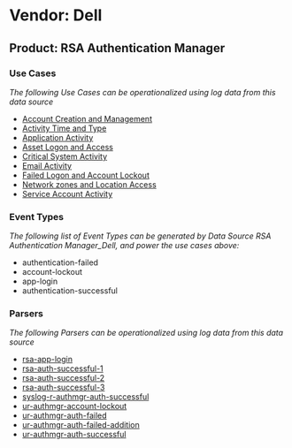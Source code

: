 Vendor: Dell
============
Product: RSA Authentication Manager
-----------------------------------

### Use Cases

_The following Use Cases can be operationalized using log data from this data source_

* [Account Creation and Management](../UseCases/usecase_account_creation_and_management.md)
* [Activity Time  and Type](../UseCases/usecase_activity_time__and_type.md)
* [Application Activity](../UseCases/usecase_application_activity.md)
* [Asset Logon and Access](../UseCases/usecase_asset_logon_and_access.md)
* [Critical System Activity](../UseCases/usecase_critical_system_activity.md)
* [Email Activity](../UseCases/usecase_email_activity.md)
* [Failed Logon and Account Lockout](../UseCases/usecase_failed_logon_and_account_lockout.md)
* [Network zones and Location Access](../UseCases/usecase_network_zones_and_location_access.md)
* [Service Account Activity](../UseCases/usecase_service_account_activity.md)


### Event Types

_The following list of Event Types can be generated by Data Source RSA Authentication Manager_Dell, and power the use cases above:_

- authentication-failed
- account-lockout
- app-login
- authentication-successful


### Parsers

_The following Parsers can be operationalized using log data from this data source_

* [rsa-app-login](../Parsers/parserContent_rsa-app-login.md)
* [rsa-auth-successful-1](../Parsers/parserContent_rsa-auth-successful-1.md)
* [rsa-auth-successful-2](../Parsers/parserContent_rsa-auth-successful-2.md)
* [rsa-auth-successful-3](../Parsers/parserContent_rsa-auth-successful-3.md)
* [syslog-r-authmgr-auth-successful](../Parsers/parserContent_syslog-r-authmgr-auth-successful.md)
* [ur-authmgr-account-lockout](../Parsers/parserContent_ur-authmgr-account-lockout.md)
* [ur-authmgr-auth-failed](../Parsers/parserContent_ur-authmgr-auth-failed.md)
* [ur-authmgr-auth-failed-addition](../Parsers/parserContent_ur-authmgr-auth-failed-addition.md)
* [ur-authmgr-auth-successful](../Parsers/parserContent_ur-authmgr-auth-successful.md)
